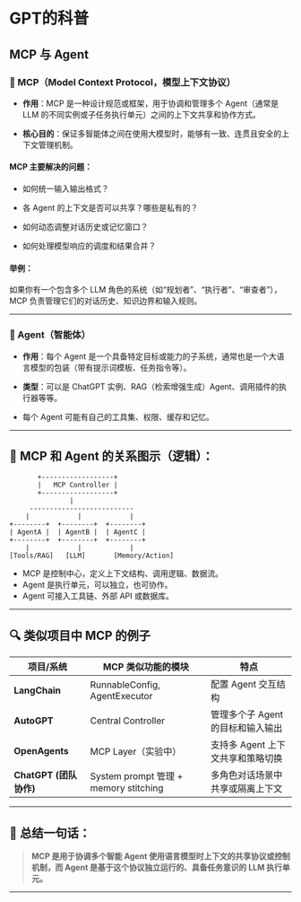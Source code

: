 
# GPT的科普
## MCP 与 Agent

### 🧠 MCP（Model Context Protocol，模型上下文协议）

- **作用**：MCP 是一种设计规范或框架，用于协调和管理多个 Agent（通常是 LLM 的不同实例或子任务执行单元）之间的上下文共享和协作方式。
    
- **核心目的**：保证多智能体之间在使用大模型时，能够有一致、连贯且安全的上下文管理机制。
    

#### MCP 主要解决的问题：

- 如何统一输入输出格式？
    
- 各 Agent 的上下文是否可以共享？哪些是私有的？
    
- 如何动态调整对话历史或记忆窗口？
    
- 如何处理模型响应的调度和结果合并？
    

#### 举例：

如果你有一个包含多个 LLM 角色的系统（如“规划者”、“执行者”、“审查者”），MCP 负责管理它们的对话历史、知识边界和输入规则。

---

### 🤖 Agent（智能体）

- **作用**：每个 Agent 是一个具备特定目标或能力的子系统，通常也是一个大语言模型的包装（带有提示词模板、任务指令等）。
    
- **类型**：可以是 ChatGPT 实例、RAG（检索增强生成）Agent、调用插件的执行器等等。
    
- 每个 Agent 可能有自己的工具集、权限、缓存和记忆。
    

---

## 🧩 MCP 和 Agent 的关系图示（逻辑）：

```
       +------------------+
       |   MCP Controller |
       +------------------+
               |
     --------------------------
    |            |            |
+--------+  +--------+  +--------+
| AgentA |  | AgentB |  | AgentC |
+--------+  +--------+  +--------+
    |            |            |
[Tools/RAG]   [LLM]       [Memory/Action]
```

- MCP 是控制中心，定义上下文结构、调用逻辑、数据流。
- Agent 是执行单元，可以独立，也可协作。
- Agent 可接入工具链、外部 API 或数据库。

---

## 🔍 类似项目中 MCP 的例子

|项目/系统|MCP 类似功能的模块|特点|
|---|---|---|
|**LangChain**|RunnableConfig, AgentExecutor|配置 Agent 交互结构|
|**AutoGPT**|Central Controller|管理多个子 Agent 的目标和输入输出|
|**OpenAgents**|MCP Layer（实验中）|支持多 Agent 上下文共享和策略切换|
|**ChatGPT (团队协作)**|System prompt 管理 + memory stitching|多角色对话场景中共享或隔离上下文|

---

## 📌 总结一句话：

> **MCP 是用于协调多个智能 Agent 使用语言模型时上下文的共享协议或控制机制，而 Agent 是基于这个协议独立运行的、具备任务意识的 LLM 执行单元。**

---
